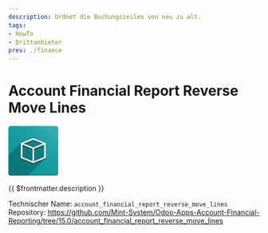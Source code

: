 ```yaml
---
description: Ordnet die Buchungszeilen von neu zu alt.
tags:
- HowTo
- Drittanbieter
prev: ./finance
---
```

# Account Financial Report Reverse Move Lines
![icon_oms_box](assets/icon_oms_box.png)

{{ $frontmatter.description }}

Technischer Name: `account_financial_report_reverse_move_lines`\
Repository: <https://github.com/Mint-System/Odoo-Apps-Account-Financial-Reporting/tree/15.0/account_financial_report_reverse_move_lines>